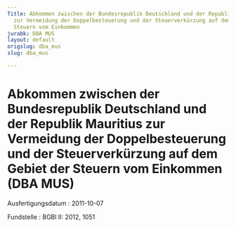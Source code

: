 ```yaml
---
Title: Abkommen zwischen der Bundesrepublik Deutschland und der Republik Mauritius
  zur Vermeidung der Doppelbesteuerung und der Steuerverkürzung auf dem Gebiet der
  Steuern vom Einkommen
jurabk: DBA MUS
layout: default
origslug: dba_mus
slug: dba_mus

---
```


# Abkommen zwischen der Bundesrepublik Deutschland und der Republik Mauritius zur Vermeidung der Doppelbesteuerung und der Steuerverkürzung auf dem Gebiet der Steuern vom Einkommen (DBA MUS)

Ausfertigungsdatum
:   2011-10-07

Fundstelle
:   BGBl II: 2012, 1051

